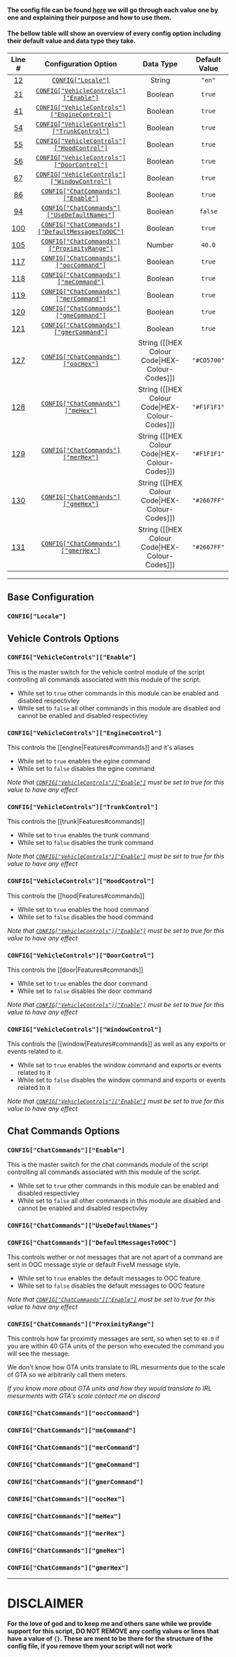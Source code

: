 #### The config file can be found [here](https://github.com/JayPaulinCodes/JayBasics/blob/master/common/config.lua) we will go through each value one by one and explaining their purpose and how to use them.

#### The bellow table will show an overview of every config option including their default value and data type they take.

| Line # | Configuration Option | Data Type | Default Value |
|:---:|:---:|:---:|:---:|
| [12](https://github.com/JayPaulinCodes/JayBasics/blob/master/common/config.lua#L12) | [`CONFIG["Locale"]`](https://github.com/JayPaulinCodes/JayBasics/wiki/Configuration#configlocale) | String | `"en"` |
| [31](https://github.com/JayPaulinCodes/JayBasics/blob/master/common/config.lua#L31) | [`CONFIG["VehicleControls"]["Enable"]`](https://github.com/JayPaulinCodes/JayBasics/wiki/Configuration#configvehiclecontrolsenable) | Boolean | `true` |
| [41](https://github.com/JayPaulinCodes/JayBasics/blob/master/common/config.lua#L41) | [`CONFIG["VehicleControls"]["EngineControl"]`](https://github.com/JayPaulinCodes/JayBasics/wiki/Configuration#configvehiclecontrolsenginecontrol) | Boolean | `true` |
| [54](https://github.com/JayPaulinCodes/JayBasics/blob/master/common/config.lua#L54) | [`CONFIG["VehicleControls"]["TrunkControl"]`](https://github.com/JayPaulinCodes/JayBasics/wiki/Configuration#configvehiclecontrolstrunkcontrol) | Boolean | `true` |
| [55](https://github.com/JayPaulinCodes/JayBasics/blob/master/common/config.lua#L55) | [`CONFIG["VehicleControls"]["HoodControl"]`](https://github.com/JayPaulinCodes/JayBasics/wiki/Configuration#configvehiclecontrolshoodcontrol) | Boolean | `true` |
| [56](https://github.com/JayPaulinCodes/JayBasics/blob/master/common/config.lua#L56) | [`CONFIG["VehicleControls"]["DoorControl"]`](https://github.com/JayPaulinCodes/JayBasics/wiki/Configuration#configvehiclecontrolsdoorcontrol) | Boolean | `true` |
| [67](https://github.com/JayPaulinCodes/JayBasics/blob/master/common/config.lua#L67) | [`CONFIG["VehicleControls"]["WindowControl"]`](https://github.com/JayPaulinCodes/JayBasics/wiki/Configuration#configvehiclecontrolswindowcontrol) | Boolean | `true` |
| [86](https://github.com/JayPaulinCodes/JayBasics/blob/master/common/config.lua#L86) | [`CONFIG["ChatCommands"]["Enable"]`](https://github.com/JayPaulinCodes/JayBasics/wiki/Configuration#configchatcommandsenable) | Boolean | `true` |
| [94](https://github.com/JayPaulinCodes/JayBasics/blob/master/common/config.lua#L94) | [`CONFIG["ChatCommands"]["UseDefaultNames"]`](https://github.com/JayPaulinCodes/JayBasics/wiki/Configuration#configchatcommandsusedefaultnames) | Boolean | `false` |
| [100](https://github.com/JayPaulinCodes/JayBasics/blob/master/common/config.lua#L100) | [`CONFIG["ChatCommands"]["DefaultMessagesToOOC"]`](https://github.com/JayPaulinCodes/JayBasics/wiki/Configuration#configchatcommandsdefaultmessagestoooc) | Boolean | `true` |
| [105](https://github.com/JayPaulinCodes/JayBasics/blob/master/common/config.lua#L105) | [`CONFIG["ChatCommands"]["ProximityRange"]`](https://github.com/JayPaulinCodes/JayBasics/wiki/Configuration#configchatcommandsproximityrange) | Number | `40.0` |
| [117](https://github.com/JayPaulinCodes/JayBasics/blob/master/common/config.lua#L117) | [`CONFIG["ChatCommands"]["oocCommand"]`](https://github.com/JayPaulinCodes/JayBasics/wiki/Configuration#configchatcommandsooccommand) | Boolean | `true` |
| [118](https://github.com/JayPaulinCodes/JayBasics/blob/master/common/config.lua#L118) | [`CONFIG["ChatCommands"]["meCommand"]`](https://github.com/JayPaulinCodes/JayBasics/wiki/Configuration#configchatcommandsmecommand) | Boolean | `true` |
| [119](https://github.com/JayPaulinCodes/JayBasics/blob/master/common/config.lua#L119) | [`CONFIG["ChatCommands"]["merCommand"]`](https://github.com/JayPaulinCodes/JayBasics/wiki/Configuration#configchatcommandsmercommand) | Boolean | `true` |
| [120](https://github.com/JayPaulinCodes/JayBasics/blob/master/common/config.lua#L120) | [`CONFIG["ChatCommands"]["gmeCommand"]`](https://github.com/JayPaulinCodes/JayBasics/wiki/Configuration#configchatcommandsgmecommand) | Boolean | `true` |
| [121](https://github.com/JayPaulinCodes/JayBasics/blob/master/common/config.lua#L121) | [`CONFIG["ChatCommands"]["gmerCommand"]`](https://github.com/JayPaulinCodes/JayBasics/wiki/Configuration#configchatcommandsgmercommand) | Boolean | `true` |
| [127](https://github.com/JayPaulinCodes/JayBasics/blob/master/common/config.lua#L127) | [`CONFIG["ChatCommands"]["oocHex"]`](https://github.com/JayPaulinCodes/JayBasics/wiki/Configuration#configchatcommandsoochex) | String ([[HEX Colour Code\|HEX-Colour-Codes]]) | `"#CD5700"` |
| [128](https://github.com/JayPaulinCodes/JayBasics/blob/master/common/config.lua#L128) | [`CONFIG["ChatCommands"]["meHex"]`](https://github.com/JayPaulinCodes/JayBasics/wiki/Configuration#configchatcommandsmehex) | String ([[HEX Colour Code\|HEX-Colour-Codes]]) | `"#F1F1F1"` |
| [129](https://github.com/JayPaulinCodes/JayBasics/blob/master/common/config.lua#L129) | [`CONFIG["ChatCommands"]["merHex"]`](https://github.com/JayPaulinCodes/JayBasics/wiki/Configuration#configchatcommandsmerhex) | String ([[HEX Colour Code\|HEX-Colour-Codes]]) | `"#F1F1F1"` |
| [130](https://github.com/JayPaulinCodes/JayBasics/blob/master/common/config.lua#L130) | [`CONFIG["ChatCommands"]["gmeHex"]`](https://github.com/JayPaulinCodes/JayBasics/wiki/Configuration#configchatcommandsgmehex) | String ([[HEX Colour Code\|HEX-Colour-Codes]]) | `"#2667FF"` |
| [131](https://github.com/JayPaulinCodes/JayBasics/blob/master/common/config.lua#L131) | [`CONFIG["ChatCommands"]["gmerHex"]`](https://github.com/JayPaulinCodes/JayBasics/wiki/Configuration#configchatcommandsgmerhex) | String ([[HEX Colour Code\|HEX-Colour-Codes]]) | `"#2667FF"` |



---
## Base Configuration

### `CONFIG["Locale"]`

## Vehicle Controls Options

### `CONFIG["VehicleControls"]["Enable"]`
This is the master switch for the vehicle control module of the script controlling all commands associated with this module of the script.
- While set to `true` other commands in this module can be enabled and disabled respectivley
- While set to `false` all other commands in this module are disabled and cannot be enabled and disabled respectivley

### `CONFIG["VehicleControls"]["EngineControl"]`
This controls the [[engine|Features#commands]] and it's aliases
- While set to `true` enables the egine command
- While set to `false` disables the egine command

*Note that [`CONFIG["VehicleControls"]["Enable"]`](https://github.com/JayPaulinCodes/JayBasics/wiki/Configuration#configvehiclecontrolsenable) must be set to true for this value to have any effect*

### `CONFIG["VehicleControls"]["TrunkControl"]`
This controls the [[trunk|Features#commands]]
- While set to `true` enables the trunk command
- While set to `false` disables the trunk command

*Note that [`CONFIG["VehicleControls"]["Enable"]`](https://github.com/JayPaulinCodes/JayBasics/wiki/Configuration#configvehiclecontrolsenable) must be set to true for this value to have any effect*

### `CONFIG["VehicleControls"]["HoodControl"]`
This controls the [[hood|Features#commands]]
- While set to `true` enables the hood command
- While set to `false` disables the hood command

*Note that [`CONFIG["VehicleControls"]["Enable"]`](https://github.com/JayPaulinCodes/JayBasics/wiki/Configuration#configvehiclecontrolsenable) must be set to true for this value to have any effect*

### `CONFIG["VehicleControls"]["DoorControl"]`
This controls the [[door|Features#commands]]
- While set to `true` enables the door command
- While set to `false` disables the door command

*Note that [`CONFIG["VehicleControls"]["Enable"]`](https://github.com/JayPaulinCodes/JayBasics/wiki/Configuration#configvehiclecontrolsenable) must be set to true for this value to have any effect*

### `CONFIG["VehicleControls"]["WindowControl"]`
This controls the [[window|Features#commands]] as well as any exports or events related to it.
- While set to `true` enables the window command and exports or events related to it
- While set to `false` disables the window command and exports or events related to it

*Note that [`CONFIG["VehicleControls"]["Enable"]`](https://github.com/JayPaulinCodes/JayBasics/wiki/Configuration#configvehiclecontrolsenable) must be set to true for this value to have any effect*

## Chat Commands Options

### `CONFIG["ChatCommands"]["Enable"]`
This is the master switch for the chat commands module of the script controlling all commands associated with this module of the script.
- While set to `true` other commands in this module can be enabled and disabled respectivley
- While set to `false` all other commands in this module are disabled and cannot be enabled and disabled respectivley

### `CONFIG["ChatCommands"]["UseDefaultNames"]`

### `CONFIG["ChatCommands"]["DefaultMessagesToOOC"]`
This controls wether or not messages that are not apart of a command are sent in OOC message style or default FiveM message style.
- While set to `true` enables the default messages to OOC feature
- While set to `false` disables the default messages to OOC feature

*Note that [`CONFIG["ChatCommands"]["Enable"]`](https://github.com/JayPaulinCodes/JayBasics/wiki/Configuration#configchatcommandsenable) must be set to true for this value to have any effect*

### `CONFIG["ChatCommands"]["ProximityRange"]`
This controls how far proximity messages are sent, so when set to `40.0` if you are within 40 GTA units of the person who executed the command you will see the message. 

We don't know how GTA units translate to IRL mesurments due to the scale of GTA so we arbitrarily call them meters. 

*If you know more about GTA units and how they would translate to IRL mesurments with GTA's scale contact me on discord*

### `CONFIG["ChatCommands"]["oocCommand"]`

### `CONFIG["ChatCommands"]["meCommand"]`

### `CONFIG["ChatCommands"]["merCommand"]`

### `CONFIG["ChatCommands"]["gmeCommand"]`

### `CONFIG["ChatCommands"]["gmerCommand"]`

### `CONFIG["ChatCommands"]["oocHex"]`

### `CONFIG["ChatCommands"]["meHex"]`

### `CONFIG["ChatCommands"]["merHex"]`

### `CONFIG["ChatCommands"]["gmeHex"]`

### `CONFIG["ChatCommands"]["gmerHex"]`

---
# DISCLAIMER
#### For the love of god and to keep me and others sane while we provide support for this script, **DO NOT REMOVE** any config values or lines that have a value of `{}`. These are ment to be there for the structure of the config file, if you remove them your script **will not work**